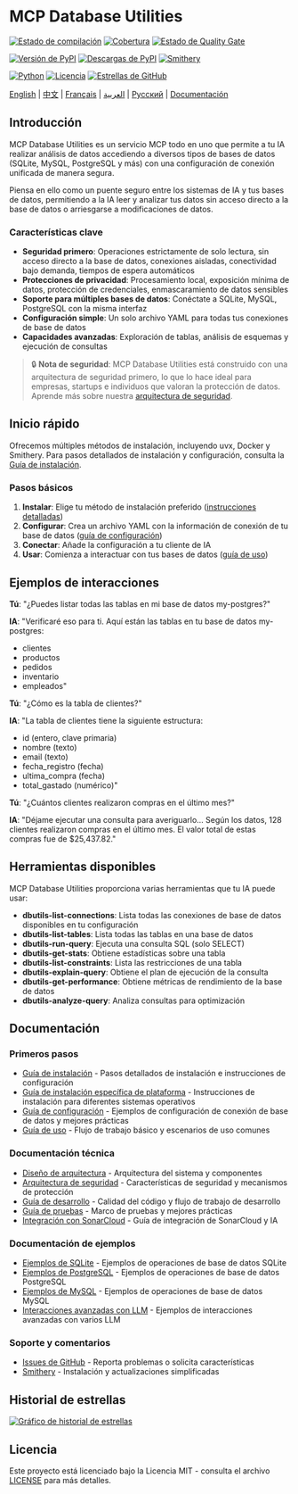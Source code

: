 # MCP Database Utilities

<!-- Insignias de estado del proyecto -->
[![Estado de compilación](https://img.shields.io/github/workflow/status/donghao1393/mcp-dbutils/Quality%20Assurance?label=tests)](https://github.com/donghao1393/mcp-dbutils/actions)
[![Cobertura](https://img.shields.io/endpoint?url=https://gist.githubusercontent.com/donghao1393/bdd0a63ec2a816539ff8c136ceb41e48/raw/coverage.json)](https://github.com/donghao1393/mcp-dbutils/actions)
[![Estado de Quality Gate](https://sonarcloud.io/api/project_badges/measure?project=donghao1393_mcp-dbutils&metric=alert_status)](https://sonarcloud.io/dashboard?id=donghao1393_mcp-dbutils)

<!-- Insignias de versión e instalación -->
[![Versión de PyPI](https://img.shields.io/pypi/v/mcp-dbutils)](https://pypi.org/project/mcp-dbutils/)
[![Descargas de PyPI](https://img.shields.io/pypi/dm/mcp-dbutils)](https://pypi.org/project/mcp-dbutils/)
[![Smithery](https://smithery.ai/badge/@donghao1393/mcp-dbutils)](https://smithery.ai/server/@donghao1393/mcp-dbutils)

<!-- Insignias de especificaciones técnicas -->
[![Python](https://img.shields.io/badge/Python-3.10%2B-blue)](https://www.python.org/)
[![Licencia](https://img.shields.io/github/license/donghao1393/mcp-dbutils)](LICENSE)
[![Estrellas de GitHub](https://img.shields.io/github/stars/donghao1393/mcp-dbutils?style=social)](https://github.com/donghao1393/mcp-dbutils/stargazers)

[English](README_EN.md) | [中文](README.md) | [Français](README_FR.md) | [العربية](README_AR.md) | [Русский](README_RU.md) | [Documentación](#documentación)

## Introducción

MCP Database Utilities es un servicio MCP todo en uno que permite a tu IA realizar análisis de datos accediendo a diversos tipos de bases de datos (SQLite, MySQL, PostgreSQL y más) con una configuración de conexión unificada de manera segura.

Piensa en ello como un puente seguro entre los sistemas de IA y tus bases de datos, permitiendo a la IA leer y analizar tus datos sin acceso directo a la base de datos o arriesgarse a modificaciones de datos.

### Características clave

- **Seguridad primero**: Operaciones estrictamente de solo lectura, sin acceso directo a la base de datos, conexiones aisladas, conectividad bajo demanda, tiempos de espera automáticos
- **Protecciones de privacidad**: Procesamiento local, exposición mínima de datos, protección de credenciales, enmascaramiento de datos sensibles
- **Soporte para múltiples bases de datos**: Conéctate a SQLite, MySQL, PostgreSQL con la misma interfaz
- **Configuración simple**: Un solo archivo YAML para todas tus conexiones de base de datos
- **Capacidades avanzadas**: Exploración de tablas, análisis de esquemas y ejecución de consultas

> 🔒 **Nota de seguridad**: MCP Database Utilities está construido con una arquitectura de seguridad primero, lo que lo hace ideal para empresas, startups e individuos que valoran la protección de datos. Aprende más sobre nuestra [arquitectura de seguridad](docs/es/technical/security.md).

## Inicio rápido

Ofrecemos múltiples métodos de instalación, incluyendo uvx, Docker y Smithery. Para pasos detallados de instalación y configuración, consulta la [Guía de instalación](docs/es/installation.md).

### Pasos básicos

1. **Instalar**: Elige tu método de instalación preferido ([instrucciones detalladas](docs/es/installation.md))
2. **Configurar**: Crea un archivo YAML con la información de conexión de tu base de datos ([guía de configuración](docs/es/configuration.md))
3. **Conectar**: Añade la configuración a tu cliente de IA
4. **Usar**: Comienza a interactuar con tus bases de datos ([guía de uso](docs/es/usage.md))

## Ejemplos de interacciones

**Tú**: "¿Puedes listar todas las tablas en mi base de datos my-postgres?"

**IA**: "Verificaré eso para ti. Aquí están las tablas en tu base de datos my-postgres:
- clientes
- productos
- pedidos
- inventario
- empleados"

**Tú**: "¿Cómo es la tabla de clientes?"

**IA**: "La tabla de clientes tiene la siguiente estructura:
- id (entero, clave primaria)
- nombre (texto)
- email (texto)
- fecha_registro (fecha)
- ultima_compra (fecha)
- total_gastado (numérico)"

**Tú**: "¿Cuántos clientes realizaron compras en el último mes?"

**IA**: "Déjame ejecutar una consulta para averiguarlo... Según los datos, 128 clientes realizaron compras en el último mes. El valor total de estas compras fue de $25,437.82."

## Herramientas disponibles

MCP Database Utilities proporciona varias herramientas que tu IA puede usar:

- **dbutils-list-connections**: Lista todas las conexiones de base de datos disponibles en tu configuración
- **dbutils-list-tables**: Lista todas las tablas en una base de datos
- **dbutils-run-query**: Ejecuta una consulta SQL (solo SELECT)
- **dbutils-get-stats**: Obtiene estadísticas sobre una tabla
- **dbutils-list-constraints**: Lista las restricciones de una tabla
- **dbutils-explain-query**: Obtiene el plan de ejecución de la consulta
- **dbutils-get-performance**: Obtiene métricas de rendimiento de la base de datos
- **dbutils-analyze-query**: Analiza consultas para optimización

## Documentación

### Primeros pasos
- [Guía de instalación](docs/es/installation.md) - Pasos detallados de instalación e instrucciones de configuración
- [Guía de instalación específica de plataforma](docs/es/installation-platform-specific.md) - Instrucciones de instalación para diferentes sistemas operativos
- [Guía de configuración](docs/es/configuration.md) - Ejemplos de configuración de conexión de base de datos y mejores prácticas
- [Guía de uso](docs/es/usage.md) - Flujo de trabajo básico y escenarios de uso comunes

### Documentación técnica
- [Diseño de arquitectura](docs/es/technical/architecture.md) - Arquitectura del sistema y componentes
- [Arquitectura de seguridad](docs/es/technical/security.md) - Características de seguridad y mecanismos de protección
- [Guía de desarrollo](docs/es/technical/development.md) - Calidad del código y flujo de trabajo de desarrollo
- [Guía de pruebas](docs/es/technical/testing.md) - Marco de pruebas y mejores prácticas
- [Integración con SonarCloud](docs/es/technical/sonarcloud-integration.md) - Guía de integración de SonarCloud y IA

### Documentación de ejemplos
- [Ejemplos de SQLite](docs/es/examples/sqlite-examples.md) - Ejemplos de operaciones de base de datos SQLite
- [Ejemplos de PostgreSQL](docs/es/examples/postgresql-examples.md) - Ejemplos de operaciones de base de datos PostgreSQL
- [Ejemplos de MySQL](docs/es/examples/mysql-examples.md) - Ejemplos de operaciones de base de datos MySQL
- [Interacciones avanzadas con LLM](docs/es/examples/advanced-llm-interactions.md) - Ejemplos de interacciones avanzadas con varios LLM

### Soporte y comentarios
- [Issues de GitHub](https://github.com/donghao1393/mcp-dbutils/issues) - Reporta problemas o solicita características
- [Smithery](https://smithery.ai/server/@donghao1393/mcp-dbutils) - Instalación y actualizaciones simplificadas

## Historial de estrellas

[![Gráfico de historial de estrellas](https://starchart.cc/donghao1393/mcp-dbutils.svg?variant=adaptive)](https://starchart.cc/donghao1393/mcp-dbutils)

## Licencia

Este proyecto está licenciado bajo la Licencia MIT - consulta el archivo [LICENSE](LICENSE) para más detalles.
